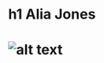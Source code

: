 # h1 Alia Jones
# ![alt text](https://github.com/[AliaAJones]/[AliaAJones]/[pictures]/snook.jpg?raw=true)
